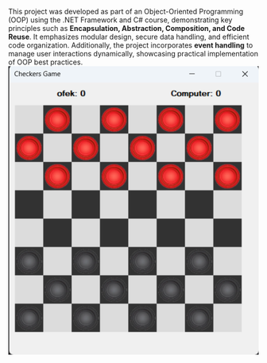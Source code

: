This project was developed as part of an Object-Oriented Programming (OOP) using the .NET Framework and C# course, demonstrating key principles such as **Encapsulation, Abstraction, Composition, and Code Reuse**. It emphasizes modular design, secure data handling, and efficient code organization. Additionally, the project incorporates **event handling** to manage user interactions dynamically, showcasing practical implementation of OOP best practices.
![Project Preview](./Damka.png)
